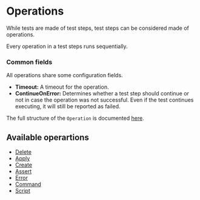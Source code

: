 # Operations

While tests are made of test steps, test steps can be considered made of operations.

Every operation in a test steps runs sequentially.

### Common fields

All operations share some configuration fields.

- **Timeout:** A timeout for the operation.
- **ContinueOnError:** Determines whether a test step should continue or not in case the operation was not successful.
  Even if the test continues executing, it will still be reported as failed.

The full structure of the `Operation` is documented [here](../../apis/chainsaw.v1alpha1.md#chainsaw-kyverno-io-v1alpha1-Operation).

## Available operartions

- [Delete](./delete.md)
- [Apply](./apply.md)
- [Create](./create.md)
- [Assert](./assert.md)
- [Error](./error.md)
- [Command](./command.md)
- [Script](./script.md)
